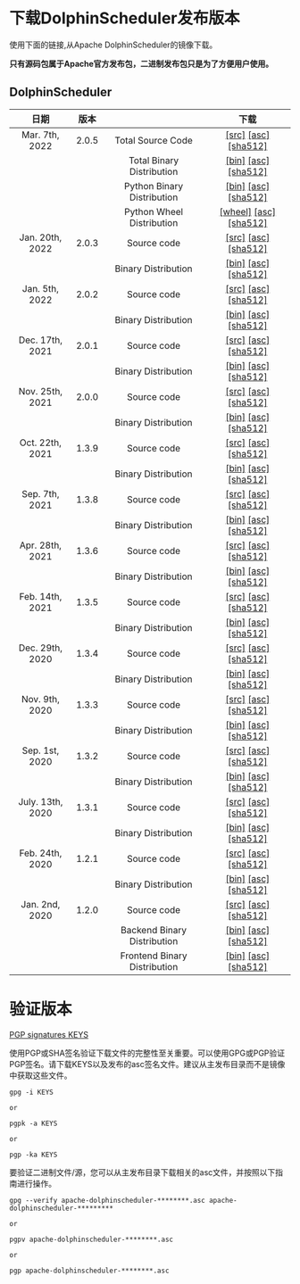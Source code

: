 # 下载DolphinScheduler发布版本

使用下面的链接,从Apache DolphinScheduler的镜像下载。

**只有源码包属于Apache官方发布包，二进制发布包只是为了方便用户使用。**

## DolphinScheduler
| 日期 | 版本| | 下载 |
|:---:|:--:|:--:|:--:|
| Mar. 7th, 2022 | 2.0.5 | Total Source Code| [[src]](https://downloads.apache.org/dolphinscheduler/2.0.5/apache-dolphinscheduler-2.0.5-src.tar.gz) [[asc]](https://downloads.apache.org/dolphinscheduler/2.0.5/apache-dolphinscheduler-2.0.5-src.tar.gz.asc) [[sha512]](https://downloads.apache.org/dolphinscheduler/2.0.5/apache-dolphinscheduler-2.0.5-src.tar.gz.sha512)|
| | | Total Binary Distribution| [[bin]](https://downloads.apache.org/dolphinscheduler/2.0.5/apache-dolphinscheduler-2.0.5-bin.tar.gz) [[asc]](https://downloads.apache.org/dolphinscheduler/2.0.5/apache-dolphinscheduler-2.0.5-bin.tar.gz.asc) [[sha512]](https://downloads.apache.org/dolphinscheduler/2.0.5/apache-dolphinscheduler-2.0.5-bin.tar.gz.sha512)|
| | | Python Binary Distribution| [[bin]](https://downloads.apache.org/dolphinscheduler/2.0.5/python/apache-dolphinscheduler-2.0.5.tar.gz) [[asc]](https://downloads.apache.org/dolphinscheduler/2.0.5/python/apache-dolphinscheduler-2.0.5.tar.gz.asc) [[sha512]](https://downloads.apache.org/dolphinscheduler/2.0.5/python/apache-dolphinscheduler-2.0.5.tar.gz.sha512)|
| | | Python Wheel Distribution| [[wheel]](https://downloads.apache.org/dolphinscheduler/2.0.5/python/apache_dolphinscheduler-2.0.5-py3-none-any.whl) [[asc]](https://downloads.apache.org/dolphinscheduler/2.0.5/python/apache_dolphinscheduler-2.0.5-py3-none-any.whl.asc) [[sha512]](https://downloads.apache.org/dolphinscheduler/2.0.5/python/apache_dolphinscheduler-2.0.5-py3-none-any.whl.sha512)|
| Jan. 20th, 2022 | 2.0.3 | Source code| [[src]](https://www.apache.org/dyn/closer.lua/dolphinscheduler/2.0.3/apache-dolphinscheduler-2.0.3-src.tar.gz) [[asc]](https://downloads.apache.org/dolphinscheduler/2.0.3/apache-dolphinscheduler-2.0.3-src.tar.gz.asc) [[sha512]](https://downloads.apache.org/dolphinscheduler/2.0.3/apache-dolphinscheduler-2.0.3-src.tar.gz.sha512)|
| | | Binary Distribution| [[bin]](https://www.apache.org/dyn/closer.lua/dolphinscheduler/2.0.3/apache-dolphinscheduler-2.0.3-bin.tar.gz) [[asc]](https://downloads.apache.org/dolphinscheduler/2.0.3/apache-dolphinscheduler-2.0.3-bin.tar.gz.asc) [[sha512]](https://downloads.apache.org/dolphinscheduler/2.0.3/apache-dolphinscheduler-2.0.3-bin.tar.gz.sha512)|
| Jan. 5th, 2022 | 2.0.2 | Source code| [[src]](https://www.apache.org/dyn/closer.lua/dolphinscheduler/2.0.2/apache-dolphinscheduler-2.0.2-src.tar.gz) [[asc]](https://downloads.apache.org/dolphinscheduler/2.0.2/apache-dolphinscheduler-2.0.2-src.tar.gz.asc) [[sha512]](https://downloads.apache.org/dolphinscheduler/2.0.2/apache-dolphinscheduler-2.0.2-src.tar.gz.sha512)|
| | | Binary Distribution| [[bin]](https://www.apache.org/dyn/closer.lua/dolphinscheduler/2.0.2/apache-dolphinscheduler-2.0.2-bin.tar.gz) [[asc]](https://downloads.apache.org/dolphinscheduler/2.0.2/apache-dolphinscheduler-2.0.2-bin.tar.gz.asc) [[sha512]](https://downloads.apache.org/dolphinscheduler/2.0.2/apache-dolphinscheduler-2.0.2-bin.tar.gz.sha512)|
| Dec. 17th, 2021 | 2.0.1 | Source code| [[src]](https://www.apache.org/dyn/closer.lua/dolphinscheduler/2.0.1/apache-dolphinscheduler-2.0.1-src.tar.gz) [[asc]](https://downloads.apache.org/dolphinscheduler/2.0.1/apache-dolphinscheduler-2.0.1-src.tar.gz.asc) [[sha512]](https://downloads.apache.org/dolphinscheduler/2.0.1/apache-dolphinscheduler-2.0.1-src.tar.gz.sha512)|
| | | Binary Distribution| [[bin]](https://www.apache.org/dyn/closer.lua/dolphinscheduler/2.0.1/apache-dolphinscheduler-2.0.1-bin.tar.gz) [[asc]](https://downloads.apache.org/dolphinscheduler/2.0.1/apache-dolphinscheduler-2.0.1-bin.tar.gz.asc) [[sha512]](https://downloads.apache.org/dolphinscheduler/2.0.1/apache-dolphinscheduler-2.0.1-bin.tar.gz.sha512)|
| Nov. 25th, 2021 | 2.0.0 | Source code| [[src]](https://www.apache.org/dyn/closer.lua/dolphinscheduler/2.0.0/apache-dolphinscheduler-2.0.0-src.tar.gz) [[asc]](https://downloads.apache.org/dolphinscheduler/2.0.0/apache-dolphinscheduler-2.0.0-src.tar.gz.asc) [[sha512]](https://downloads.apache.org/dolphinscheduler/2.0.0/apache-dolphinscheduler-2.0.0-src.tar.gz.sha512)|
| | | Binary Distribution| [[bin]](https://www.apache.org/dyn/closer.lua/dolphinscheduler/2.0.0/apache-dolphinscheduler-2.0.0-bin.tar.gz) [[asc]](https://downloads.apache.org/dolphinscheduler/2.0.0/apache-dolphinscheduler-2.0.0-bin.tar.gz.asc) [[sha512]](https://downloads.apache.org/dolphinscheduler/2.0.0/apache-dolphinscheduler-2.0.0-bin.tar.gz.sha512)|
| Oct. 22th, 2021 | 1.3.9 | Source code| [[src]](https://www.apache.org/dyn/closer.lua/dolphinscheduler/1.3.9/apache-dolphinscheduler-1.3.9-src.tar.gz) [[asc]](https://downloads.apache.org/dolphinscheduler/1.3.9/apache-dolphinscheduler-1.3.9-src.tar.gz.asc) [[sha512]](https://downloads.apache.org/dolphinscheduler/1.3.9/apache-dolphinscheduler-1.3.9-src.tar.gz.sha512)|
| | | Binary Distribution| [[bin]](https://www.apache.org/dyn/closer.lua/dolphinscheduler/1.3.9/apache-dolphinscheduler-1.3.9-bin.tar.gz) [[asc]](https://downloads.apache.org/dolphinscheduler/1.3.9/apache-dolphinscheduler-1.3.9-bin.tar.gz.asc) [[sha512]](https://downloads.apache.org/dolphinscheduler/1.3.9/apache-dolphinscheduler-1.3.9-bin.tar.gz.sha512)|
| Sep. 7th, 2021 | 1.3.8 | Source code| [[src]](https://www.apache.org/dyn/closer.lua/dolphinscheduler/1.3.8/apache-dolphinscheduler-1.3.8-src.tar.gz) [[asc]](https://downloads.apache.org/dolphinscheduler/1.3.8/apache-dolphinscheduler-1.3.8-src.tar.gz.asc) [[sha512]](https://downloads.apache.org/dolphinscheduler/1.3.8/apache-dolphinscheduler-1.3.8-src.tar.gz.sha512)|
| | | Binary Distribution| [[bin]](https://www.apache.org/dyn/closer.lua/dolphinscheduler/1.3.8/apache-dolphinscheduler-1.3.8-bin.tar.gz) [[asc]](https://downloads.apache.org/dolphinscheduler/1.3.8/apache-dolphinscheduler-1.3.8-bin.tar.gz.asc) [[sha512]](https://downloads.apache.org/dolphinscheduler/1.3.8/apache-dolphinscheduler-1.3.8-bin.tar.gz.sha512)|
| Apr. 28th, 2021 | 1.3.6 | Source code| [[src]](https://www.apache.org/dyn/closer.lua/dolphinscheduler/1.3.6/apache-dolphinscheduler-1.3.6-src.tar.gz) [[asc]](https://downloads.apache.org/dolphinscheduler/1.3.6/apache-dolphinscheduler-1.3.6-src.tar.gz.asc) [[sha512]](https://downloads.apache.org/dolphinscheduler/1.3.6/apache-dolphinscheduler-1.3.6-src.tar.gz.sha512)|
| | | Binary Distribution| [[bin]](https://www.apache.org/dyn/closer.lua/dolphinscheduler/1.3.6/apache-dolphinscheduler-1.3.6-bin.tar.gz) [[asc]](https://downloads.apache.org/dolphinscheduler/1.3.6/apache-dolphinscheduler-1.3.6-bin.tar.gz.asc) [[sha512]](https://downloads.apache.org/dolphinscheduler/1.3.6/apache-dolphinscheduler-1.3.6-bin.tar.gz.sha512)|
| Feb. 14th, 2021 | 1.3.5 | Source code| [[src]](https://www.apache.org/dyn/closer.lua/dolphinscheduler/1.3.5/apache-dolphinscheduler-incubating-1.3.5-src.zip) [[asc]](https://downloads.apache.org/dolphinscheduler/1.3.5/apache-dolphinscheduler-incubating-1.3.5-src.zip.asc) [[sha512]](https://downloads.apache.org/dolphinscheduler/1.3.5/apache-dolphinscheduler-incubating-1.3.5-src.zip.sha512)|
| | | Binary Distribution| [[bin]](https://www.apache.org/dyn/closer.lua/dolphinscheduler/1.3.5/apache-dolphinscheduler-incubating-1.3.5-dolphinscheduler-bin.tar.gz) [[asc]](https://downloads.apache.org/dolphinscheduler/1.3.5/apache-dolphinscheduler-incubating-1.3.5-dolphinscheduler-bin.tar.gz.asc) [[sha512]](https://downloads.apache.org/dolphinscheduler/1.3.5/apache-dolphinscheduler-incubating-1.3.5-dolphinscheduler-bin.tar.gz.sha512)|
| Dec. 29th, 2020 | 1.3.4 | Source code| [[src]](https://www.apache.org/dyn/closer.lua/dolphinscheduler/1.3.4/apache-dolphinscheduler-incubating-1.3.4-src.zip) [[asc]](https://downloads.apache.org/dolphinscheduler/1.3.4/apache-dolphinscheduler-incubating-1.3.4-src.zip.asc) [[sha512]](https://downloads.apache.org/dolphinscheduler/1.3.4/apache-dolphinscheduler-incubating-1.3.4-src.zip.sha512)|
| | | Binary Distribution| [[bin]](https://www.apache.org/dyn/closer.lua/dolphinscheduler/1.3.4/apache-dolphinscheduler-incubating-1.3.4-dolphinscheduler-bin.tar.gz) [[asc]](https://downloads.apache.org/dolphinscheduler/1.3.4/apache-dolphinscheduler-incubating-1.3.4-dolphinscheduler-bin.tar.gz.asc) [[sha512]](https://downloads.apache.org/dolphinscheduler/1.3.4/apache-dolphinscheduler-incubating-1.3.4-dolphinscheduler-bin.tar.gz.sha512)|
| Nov. 9th, 2020 | 1.3.3 | Source code| [[src]](https://www.apache.org/dyn/closer.lua/dolphinscheduler/1.3.3/apache-dolphinscheduler-incubating-1.3.3-src.zip) [[asc]](https://downloads.apache.org/dolphinscheduler/1.3.3/apache-dolphinscheduler-incubating-1.3.3-src.zip.asc) [[sha512]](https://downloads.apache.org/dolphinscheduler/1.3.3/apache-dolphinscheduler-incubating-1.3.3-src.zip.sha512)|
| | | Binary Distribution| [[bin]](https://www.apache.org/dyn/closer.lua/dolphinscheduler/1.3.3/apache-dolphinscheduler-incubating-1.3.3-dolphinscheduler-bin.tar.gz) [[asc]](https://downloads.apache.org/dolphinscheduler/1.3.3/apache-dolphinscheduler-incubating-1.3.3-dolphinscheduler-bin.tar.gz.asc) [[sha512]](https://downloads.apache.org/dolphinscheduler/1.3.3/apache-dolphinscheduler-incubating-1.3.3-dolphinscheduler-bin.tar.gz.sha512)|
| Sep. 1st, 2020 | 1.3.2 | Source code| [[src]](https://archive.apache.org/dist/incubator/dolphinscheduler/1.3.2/apache-dolphinscheduler-incubating-1.3.2-src.zip) [[asc]](https://archive.apache.org/dist/incubator/dolphinscheduler/1.3.2/apache-dolphinscheduler-incubating-1.3.2-src.zip.asc) [[sha512]](https://archive.apache.org/dist/incubator/dolphinscheduler/1.3.2/apache-dolphinscheduler-incubating-1.3.2-src.zip.sha512)|
| | | Binary Distribution| [[bin]](https://archive.apache.org/dist/incubator/dolphinscheduler/1.3.2/apache-dolphinscheduler-incubating-1.3.2-dolphinscheduler-bin.tar.gz) [[asc]](https://archive.apache.org/dist/incubator/dolphinscheduler/1.3.2/apache-dolphinscheduler-incubating-1.3.2-dolphinscheduler-bin.tar.gz.asc) [[sha512]](https://archive.apache.org/dist/incubator/dolphinscheduler/1.3.2/apache-dolphinscheduler-incubating-1.3.2-dolphinscheduler-bin.tar.gz.sha512)|
| July. 13th, 2020 | 1.3.1 | Source code| [[src]](https://archive.apache.org/dist/incubator/dolphinscheduler/1.3.1/apache-dolphinscheduler-incubating-1.3.1-src.zip) [[asc]](https://archive.apache.org/dist/incubator/dolphinscheduler/1.3.1/apache-dolphinscheduler-incubating-1.3.1-src.zip.asc) [[sha512]](https://archive.apache.org/dist/incubator/dolphinscheduler/1.3.1/apache-dolphinscheduler-incubating-1.3.1-src.zip.sha512)|
| | | Binary Distribution| [[bin]](https://archive.apache.org/dist/incubator/dolphinscheduler/1.3.1/apache-dolphinscheduler-incubating-1.3.1-dolphinscheduler-bin.tar.gz) [[asc]](https://archive.apache.org/dist/incubator/dolphinscheduler/1.3.1/apache-dolphinscheduler-incubating-1.3.1-dolphinscheduler-bin.tar.gz.asc) [[sha512]](https://archive.apache.org/dist/incubator/dolphinscheduler/1.3.1/apache-dolphinscheduler-incubating-1.3.1-dolphinscheduler-bin.tar.gz.sha512)|
| Feb. 24th, 2020 | 1.2.1 | Source code| [[src]](https://archive.apache.org/dist/incubator/dolphinscheduler/1.2.1/apache-dolphinscheduler-incubating-1.2.1-src.zip) [[asc]](https://archive.apache.org/dist/incubator/dolphinscheduler/1.2.1/apache-dolphinscheduler-incubating-1.2.1-src.zip.asc) [[sha512]](https://archive.apache.org/dist/incubator/dolphinscheduler/1.2.1/apache-dolphinscheduler-incubating-1.2.1-src.zip.sha512)|
| | | Binary Distribution| [[bin]](https://archive.apache.org/dist/incubator/dolphinscheduler/1.2.1/apache-dolphinscheduler-incubating-1.2.1-dolphinscheduler-bin.tar.gz) [[asc]](https://archive.apache.org/dist/incubator/dolphinscheduler/1.2.1/apache-dolphinscheduler-incubating-1.2.1-dolphinscheduler-bin.tar.gz.asc) [[sha512]](https://archive.apache.org/dist/incubator/dolphinscheduler/1.2.1/apache-dolphinscheduler-incubating-1.2.1-dolphinscheduler-bin.tar.gz.sha512)|
| Jan. 2nd, 2020 | 1.2.0 | Source code| [[src]](https://archive.apache.org/dist/incubator/dolphinscheduler/1.2.0/apache-dolphinscheduler-incubating-1.2.0-src.zip) [[asc]](https://archive.apache.org/dist/incubator/dolphinscheduler/1.2.0/apache-dolphinscheduler-incubating-1.2.0-src.zip.asc) [[sha512]](https://archive.apache.org/dist/incubator/dolphinscheduler/1.2.0/apache-dolphinscheduler-incubating-1.2.0-src.zip.sha512)|
| | | Backend Binary Distribution| [[bin]](https://archive.apache.org/dist/incubator/dolphinscheduler/1.2.0/apache-dolphinscheduler-incubating-1.2.0-dolphinscheduler-backend-bin.tar.gz) [[asc]](https://archive.apache.org/dist/incubator/dolphinscheduler/1.2.0/apache-dolphinscheduler-incubating-1.2.0-dolphinscheduler-backend-bin.tar.gz.asc) [[sha512]](https://archive.apache.org/dist/incubator/dolphinscheduler/1.2.0/apache-dolphinscheduler-incubating-1.2.0-dolphinscheduler-backend-bin.tar.gz.sha512)|
| | | Frontend Binary Distribution| [[bin]](https://archive.apache.org/dist/incubator/dolphinscheduler/1.2.0/apache-dolphinscheduler-incubating-1.2.0-dolphinscheduler-front-bin.tar.gz) [[asc]](https://archive.apache.org/dist/incubator/dolphinscheduler/1.2.0/apache-dolphinscheduler-incubating-1.2.0-dolphinscheduler-front-bin.tar.gz.asc) [[sha512]](https://archive.apache.org/dist/incubator/dolphinscheduler/1.2.0/apache-dolphinscheduler-incubating-1.2.0-dolphinscheduler-front-bin.tar.gz.sha512)|

# 验证版本
[PGP signatures KEYS](https://downloads.apache.org/dolphinscheduler/KEYS)

使用PGP或SHA签名验证下载文件的完整性至关重要。可以使用GPG或PGP验证PGP签名。请下载KEYS以及发布的asc签名文件。建议从主发布目录而不是镜像中获取这些文件。

```
gpg -i KEYS

or

pgpk -a KEYS

or

pgp -ka KEYS
```

要验证二进制文件/源，您可以从主发布目录下载相关的asc文件，并按照以下指南进行操作。

```
gpg --verify apache-dolphinscheduler-********.asc apache-dolphinscheduler-*********

or

pgpv apache-dolphinscheduler-********.asc

or

pgp apache-dolphinscheduler-********.asc
```

<br/>
